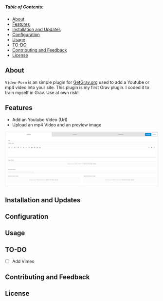##### Table of Contents:

* [About](#about)
* [Features](#features)
* [Installation and Updates](#installation-and-updates)
* [Configuration](#Configuration)
* [Usage](#usage)
* [TO-DO](#to-do)
* [Contributing and Feedback](#contributing-and-feedback)
* [License](#license)


## About

`Video-Form` is an simple plugin for [GetGrav.org](http://getgrav.org) used to add a Youtube or mp4 video into your site.
This plugin is my first Grav plugin. I coded it to train myself in Grav. Use at own risk!

## Features

- Add an Youtube Video (Url)
- Upload an mp4 Video and an preview image

![](preview.png)

## Installation and Updates

## Configuration

## Usage

## TO-DO

- [ ] Add Vimeo

## Contributing and Feedback

## License


